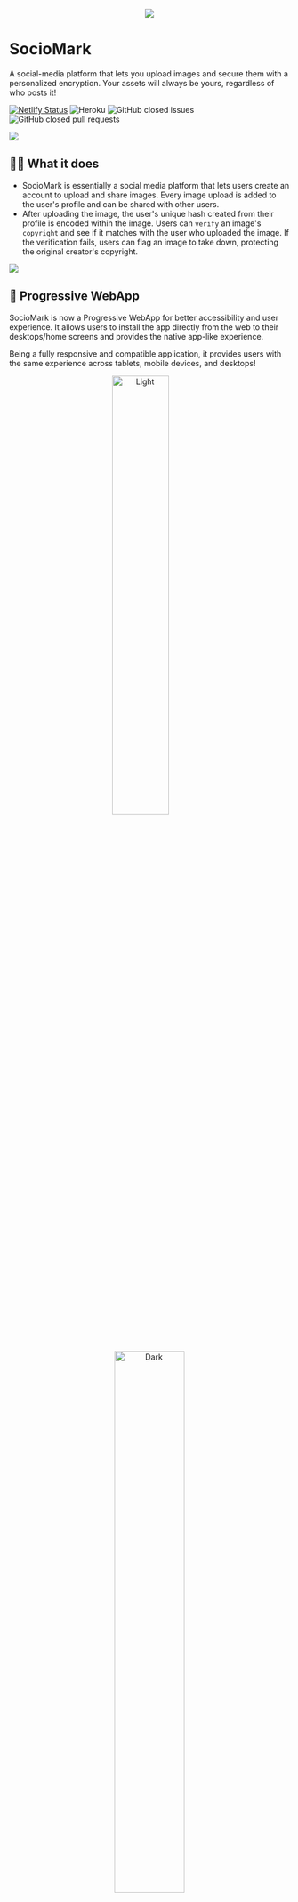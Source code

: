 <p align="center"><img src="https://user-images.githubusercontent.com/34866653/114220820-1a41f980-998a-11eb-91f5-9b14abde98d7.png"></p>

# SocioMark
A social-media platform that lets you upload images and secure them with a personalized encryption. Your assets will always be yours, regardless of who posts it!

[![Netlify Status](https://api.netlify.com/api/v1/badges/e16b536d-64db-41c7-86dd-c29f1c48bc98/deploy-status)](https://app.netlify.com/sites/sociomark/deploys)
![Heroku](http://heroku-badge.herokuapp.com/?app=sociomark-backend&style=flat&svg=1)
![GitHub closed issues](https://img.shields.io/github/issues-closed/Open-Sourced-Olaf/SocioMark?style=flat)
![GitHub closed pull requests](https://img.shields.io/github/issues-pr-closed/Open-Sourced-Olaf/SocioMark?color=green?style=flat)

<img src="https://user-images.githubusercontent.com/64848982/114246636-b8e15100-99b0-11eb-8cad-177589b2dd18.png">

## 👨‍💻 What it does
- SocioMark is essentially a social media platform that lets users create an account to upload and share images. Every image upload is added to the user's profile and can be shared with other users. 
- After uploading the image, the user's unique hash created from their profile is encoded within the image. Users can `verify` an image's `copyright` and see if it matches with the user who uploaded the image. If the verification fails, users can flag an image to take down, protecting the original creator's copyright.

<img src="https://user-images.githubusercontent.com/64848982/114246722-f1812a80-99b0-11eb-8d79-705978fc712f.png">

## 📱 Progressive WebApp
SocioMark is now a Progressive WebApp for better accessibility and user experience. It allows users to install the app directly from the web to their desktops/home screens and provides the native app-like experience.

Being a fully responsive and compatible application, it provides users with the same experience across tablets, mobile devices, and desktops!

<p align="center">
  <img alt="Light" src="https://user-images.githubusercontent.com/34866653/114988100-8dc89700-9eb3-11eb-892a-217aa0b5622c.jpg" width="45%">
&nbsp; &nbsp; &nbsp; &nbsp;
  <img alt="Dark" src="https://user-images.githubusercontent.com/34866653/114988153-a0db6700-9eb3-11eb-81d8-1a84eae83aa3.png" width="50%">
</p>


## ⚛ Tech Stack
- Frontend : ReactJS (JavaScript), Tailwind CSS
- Backend : FastAPI (Python3)
- Database : MongoDB
- Image Processing : OpenCV (Python3)

## 💻 Run the project locally
- Clone the repo ```https://github.com/MLH-Fellowship/SocioMark.git```
- Navigate to ```SocioMark/backend```
- Run command to install all the Python (Server) dependencies ```pip install -r requirements.txt``` 
- Navigate to ```http://localhost:8000/docs``` to view the Swagger API end-points
- Navigate to ```SocioMark/frontend```
- Run command to install all the JavaScript (Client) dependencies ```npm install``` 
- Run command ```npm start```
- Navigate to ```http://localhost:3000/```

## 🚩 How to Contribute
- You can check out the [CONTRIBUTING.md](https://github.com/MLH-Fellowship/SocioMark/blob/main/CONTRIBUTING.md) file in the repo 😄.

## 🤓 Future Improvements
- Follower functionality that improves interaction between users and lets users customize their feed pages
- Implement pagination for feed
- Sharing functionality to share images outside of platform

## 🤔 Challenges
- One of the main challenges we ran into with this project is incorporating the numerous functions required of a social media platform.
- From login and registering authentication to implementing like and comment functionality for posts and even building user profiles, there are many parts to creating a viable social media app, and it took a lot of work to implement everything.
- Additionally, building the encoder required a lot of research and trial and error. Finally, integrating the frontend and the backend of the platform and debugging the full functionality proved to be a challenge as well.

## ✨ Credits
- [Aitik Gupta](https://github.com/aitikgupta)
- [Bodhisha Thomas](https://github.com/bodhisha)
- [Deepak Agrawal](https://github.com/DebugAgrawal)
- [Sumi Kolli](https://github.com/sgkolli535)
